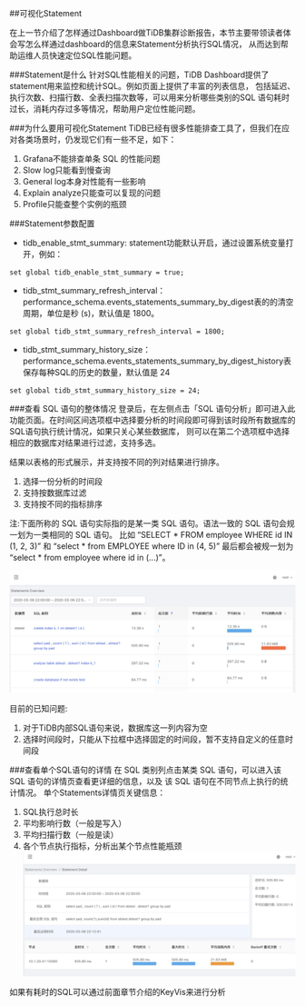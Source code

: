 ##可视化Statement


在上一节介绍了怎样通过Dashboard做TiDB集群诊断报告，本节主要带领读者体会写怎么样通过dashboard的信息来Statement分析执行SQL情况，
从而达到帮助运维人员快速定位SQL性能问题。

###Statement是什么
针对SQL性能相关的问题，TiDB Dashboard提供了statement用来监控和统计SQL。例如页面上提供了丰富的列表信息，
包括延迟、执行次数、扫描行数、全表扫描次数等，可以用来分析哪些类别的SQL 语句耗时过长，消耗内存过多等情况，帮助用户定位性能问题。

###为什么要用可视化Statement
TiDB已经有很多性能排查工具了，但我们在应对各类场景时，仍发现它们有一些不足，如下：
1. Grafana不能排查单条 SQL 的性能问题
2. Slow log只能看到慢查询
3. General log本身对性能有一些影响
4. Explain analyze只能查可以复现的问题
5. Profile只能查整个实例的瓶颈


###Statement参数配置

* tidb_enable_stmt_summary: statement功能默认开启，通过设置系统变量打开，例如：
```
set global tidb_enable_stmt_summary = true;
```
* tidb_stmt_summary_refresh_interval：performance_schema.events_statements_summary_by_digest表的的清空周期，单位是秒 (s)，默认值是 1800。
```
set global tidb_stmt_summary_refresh_interval = 1800;
```
* tidb_stmt_summary_history_size：performance_schema.events_statements_summary_by_digest_history表保存每种SQL的历史的数量，默认值是 24

```
set global tidb_stmt_summary_history_size = 24;
```


###查看 SQL 语句的整体情况
登录后，在左侧点击「SQL 语句分析」即可进入此功能页面。在时间区间选项框中选择要分析的时间段即可得到该时段所有数据库的SQL语句执行统计情况，如果只关心某些数据库， 
则可以在第二个选项框中选择相应的数据库对结果进行过滤，支持多选。

结果以表格的形式展示，并支持按不同的列对结果进行排序。
1. 选择一份分析的时间段
2. 支持按数据库过滤
3. 支持按不同的指标排序

注:下面所称的 SQL 语句实际指的是某一类 SQL 语句。语法一致的 SQL 语句会规一划为一类相同的 SQL 语句。
比如 “SELECT * FROM employee WHERE id IN (1, 2, 3)” 和 “select * from EMPLOYEE where ID in (4, 5)” 最后都会被规一划为 “select * from employee where id in (...)”。

![1.png](/res/session3/chapter3/slow-query-table/1.png)

目前的已知问题:
1. 对于TiDB内部SQL语句来说，数据库这一列内容为空
2. 选择时间段时，只能从下拉框中选择固定的时间段，暂不支持自定义的任意时间段


###查看单个SQL语句的详情
在 SQL 类别列点击某类 SQL 语句，可以进入该 SQL 语句的详情页查看更详细的信息，以及 该 SQL 语句在不同节点上执行的统计情况。
单个Statements详情页关键信息：

1. SQL执行总时长
2. 平均影响行数（一般是写入）
3. 平均扫描行数（一般是读）
4. 各个节点执行指标，分析出某个节点性能瓶颈
![2.png](/res/session3/chapter3/slow-query-table/2.png)

如果有耗时的SQL可以通过前面章节介绍的KeyVis来进行分析


